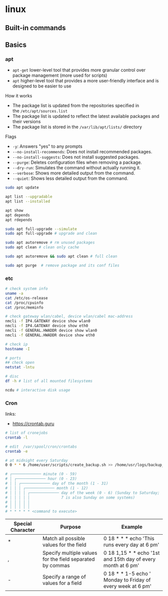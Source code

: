 # linux

## Built-in commands

## Basics

### apt

- `apt-get` lower-level tool that provides more granular control over package management (more used for scripts)
- `apt` higher-level tool that provides a more user-friendly interface and is designed to be easier to use

How it works

- The package list is updated from the repositories specified in the `/etc/apt/sources.list`
- The package list is updated to reflect the latest available packages and their versions
- The package list is stored in the `/var/lib/apt/lists/` directory

Flags

- `-y`: Answers "yes" to any prompts
- `--no-install-recommends`: Does not install recommended packages.
- `--no-install-suggests`: Does not install suggested packages.
- `--purge`: Deletes configuration files when removing a package.
- `--dry-run`: Simulates the command without actually running it.
- `--verbose`: Shows more detailed output from the command.
- `--quiet`: Shows less detailed output from the command.

```bash
sudo apt update

apt list --upgradable
apt list --installed

apt show
apt depends
apt rdepends

sudo apt full-upgrade --simulate
sudo apt full-upgrade # upgrade and clean

sudo apt autoremove # rm unused packages
sudo apt clean # clean only cache

sudo apt autoremove && sudo apt clean # full clean

sudo apt purge  # remove package and its conf files

```

### etc

```bash
# check system info
uname -a
cat /etc/os-release
cat /proc/cpuinfo
cat /proc/meminfo

# check gateway wlan/cabel, device wlan/cabel mac-address
nmcli -f IP4.GATEWAY device show wlan0
nmcli -f IP4.GATEWAY device show eth0
nmcli -f GENERAL.HWADDR device show wlan0
nmcli -f GENERAL.HWADDR device show eth0

# check ip
hostname -I

# ports 
## check open
netstat -lntu

# disc
df -h # list of all mounted filesystems

ncdu # interactive disk usage
```
### Cron

links:

- https://crontab.guru

```bash
# list of cronejobs
crontab -l

# edit  /var/spool/cron/crontabs 
crontab -e

# at midnight every Saturday
0 0 * * 6 /home/user/scripts/create_backup.sh >> /home/usr/logs/backup_log.txt
```

```bash
# ┌───────────── minute (0 - 59)
# │ ┌───────────── hour (0 - 23)
# │ │ ┌───────────── day of the month (1 - 31)
# │ │ │ ┌───────────── month (1 - 12)
# │ │ │ │ ┌───────────── day of the week (0 - 6) (Sunday to Saturday;
# │ │ │ │ │              7 is also Sunday on some systems)
# │ │ │ │ │
# │ │ │ │ │
# * * * * * <command to execute>
```

| **Special Character** | **Purpose**                                               | **Example**                                                  |
| --------------------- | --------------------------------------------------------- | ------------------------------------------------------------ |
| *                     | Match all possible values for the field                   | 0 18 * * * echo 'This runs every day at 6 pm'                |
| ,                     | Specify multiple values for the field separated by commas | 0 18 1,15 * * echo '1st and 15th day of every month at 6 pm' |
| -                     | Specify a range of values for a field                     | 0 18 * * 1-5 echo ' Monday to Friday of every week at 6 pm'  |
